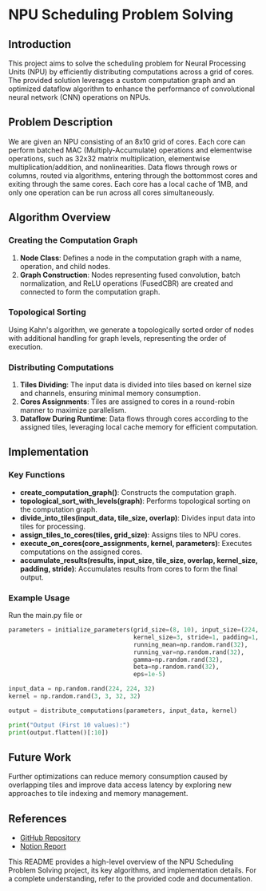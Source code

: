 # NPU Scheduling Problem Solving

## Introduction

This project aims to solve the scheduling problem for Neural Processing Units (NPU) by efficiently distributing computations across a grid of cores. The provided solution leverages a custom computation graph and an optimized dataflow algorithm to enhance the performance of convolutional neural network (CNN) operations on NPUs.

## Problem Description

We are given an NPU consisting of an 8x10 grid of cores. Each core can perform batched MAC (Multiply-Accumulate) operations and elementwise operations, such as 32x32 matrix multiplication, elementwise multiplication/addition, and nonlinearities. Data flows through rows or columns, routed via algorithms, entering through the bottommost cores and exiting through the same cores. Each core has a local cache of 1MB, and only one operation can be run across all cores simultaneously.

## Algorithm Overview

### Creating the Computation Graph

1. **Node Class**: Defines a node in the computation graph with a name, operation, and child nodes.
2. **Graph Construction**: Nodes representing fused convolution, batch normalization, and ReLU operations (FusedCBR) are created and connected to form the computation graph.

### Topological Sorting

Using Kahn's algorithm, we generate a topologically sorted order of nodes with additional handling for graph levels, representing the order of execution.

### Distributing Computations

1. **Tiles Dividing**: The input data is divided into tiles based on kernel size and channels, ensuring minimal memory consumption.
2. **Cores Assignments**: Tiles are assigned to cores in a round-robin manner to maximize parallelism.
3. **Dataflow During Runtime**: Data flows through cores according to the assigned tiles, leveraging local cache memory for efficient computation.

## Implementation

### Key Functions

- **create_computation_graph()**: Constructs the computation graph.
- **topological_sort_with_levels(graph)**: Performs topological sorting on the computation graph.
- **divide_into_tiles(input_data, tile_size, overlap)**: Divides input data into tiles for processing.
- **assign_tiles_to_cores(tiles, grid_size)**: Assigns tiles to NPU cores.
- **execute_on_cores(core_assignments, kernel, parameters)**: Executes computations on the assigned cores.
- **accumulate_results(results, input_size, tile_size, overlap, kernel_size, padding, stride)**: Accumulates results from cores to form the final output.

### Example Usage
Run the main.py file or
```python
parameters = initialize_parameters(grid_size=(8, 10), input_size=(224, 224, 32),
                                   kernel_size=3, stride=1, padding=1, channels=32,
                                   running_mean=np.random.rand(32),
                                   running_var=np.random.rand(32),
                                   gamma=np.random.rand(32),
                                   beta=np.random.rand(32),
                                   eps=1e-5)

input_data = np.random.rand(224, 224, 32)
kernel = np.random.rand(3, 3, 32, 32)

output = distribute_computations(parameters, input_data, kernel)

print("Output (First 10 values):")
print(output.flatten()[:10])
```

## Future Work

Further optimizations can reduce memory consumption caused by overlapping tiles and improve data access latency by exploring new approaches to tile indexing and memory management.

## References

- [GitHub Repository](https://github.com/monte-carIo/NPU-Scheduling)
- [Notion Report](https://www.notion.so/10b0d1b688974ccf94ad658ce282486d?pvs=25)

This README provides a high-level overview of the NPU Scheduling Problem Solving project, its key algorithms, and implementation details. For a complete understanding, refer to the provided code and documentation.